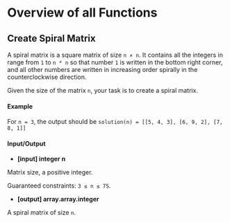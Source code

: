# Overview of all Functions

## Create Spiral Matrix

A spiral matrix is a square matrix of size `n × n`. It contains all the integers in range from `1` to `n * n` so that number `1` is written in the bottom right corner, and all other numbers are written in increasing order spirally in the counterclockwise direction.

Given the size of the matrix `n`, your task is to create a spiral matrix.

#### Example

For `n = 3`, the output should be
``
solution(n) = [[5, 4, 3],
                         [6, 9, 2],
                         [7, 8, 1]]
``
#### Input/Output

* **[input] integer n**

Matrix size, a positive integer.

Guaranteed constraints:
`3 ≤ n ≤ 75`.

* **[output] array.array.integer**

A spiral matrix of size `n`.